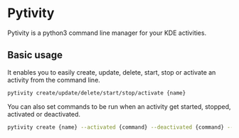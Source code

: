 # Pytivity

Pytivity is a python3 command line manager for your KDE activities.

## Basic usage

It enables you to easily create, update, delete, start, stop or activate an activity from the command line.

```bash
pytivity create/update/delete/start/stop/activate {name}
```

You can also set commands to be run when an activity get started, stopped, activated or deactivated.

```bash
pytivity create {name} --activated {command} --deactivated {command} --started {command} --stopped {command}
```
